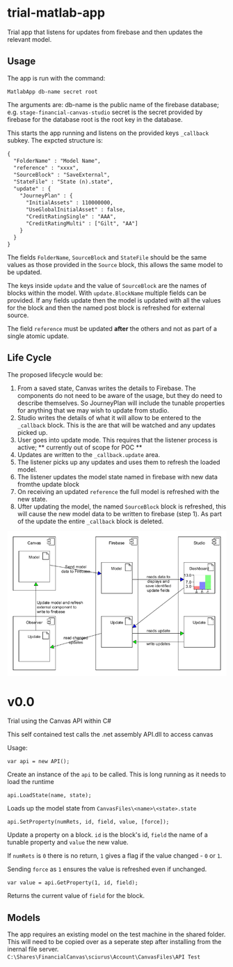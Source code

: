 # trial-matlab-app
Trial app that listens for updates from firebase and then updates the relevant model.

## Usage
The app is run with the command:
```
MatlabApp db-name secret root
```
The arguments are:
db-name is the public name of the firebase database; e.g. `stage-financial-canvas-studio`
secret is the secret provided by firebase for the database
root is the root key in the database.

This starts the app running and listens on the provided keys `_callback` subkey. The expcted structure is:

```
{
  "FolderName" : "Model Name",
  "reference" : "xxxx",
  "SourceBlock" : "SaveExternal",
  "StateFile" : "State (n).state",
  "update" : {
    "JourneyPlan" : {
      "InitialAssets" : 110000000,
      "UseGlobalInitialAsset" : false,
      "CreditRatingSingle" : "AAA",
      "CreditRatingMulti" : ["Gilt", "AA"]
    }
  }
}
```

The fields `FolderName`, `SourceBlock` and `StateFile` should be the same values as those provided in the `Source` block, this allows the same model to be updated.

The keys inside `update` and the value of `SourceBlock` are the names of blocks within the model.
With `update.BlockName` multiple fields can be provided. If any fields update then the model is updated with all the values for the block and then the named post block is refreshed for external source. 

The field `reference` must be updated **after** the others and not as part of a single atomic update.
## Life Cycle
The proposed lifecycle would be:

1. From a saved state, Canvas writes the details to Firebase.
The components do not need to be aware of the usage, but they do need to describe themselves.
So JourneyPlan will include the tunable properties for anything that we may wish to update from studio.
2. Studio writes the details of what it will allow to be entered to the `_callback` block. This is the are that will be watched and any updates picked up.
3. User goes into update mode.  This requires that the listener process is active; ** currently out of scope for POC **
4. Updates are written to the `_callback.update` area.
5. The listener picks up any updates and uses them to refresh the loaded model.
6. The listener updates the model state named in firebase with new data fromthe update block
7. On receiving an updated `reference` the full model is refreshed with the new state.
8. Ufter updating the model, the named `SourceBlock` block is refreshed, this will cause the new model data to be written to firebase (step 1). As part of the update the entire `_callback` block is deleted.

![Update Cycle](https://github.com/sciurusly/trial-matlab-app/blob/master/update%20cycle%20for%20firebase.png "Update Cycle")

# v0.0
Trial using the Canvas API within C#

This self contained test calls the .net assembly API.dll to access canvas

Usage:

```
var api = new API();
```
Create an instance of the `api` to be called.
This is long running as it needs to load the runtime


```
api.LoadState(name, state);
```
Loads up the model state from `CanvasFiles\<name>\<state>.state`


```
api.SetProperty(numRets, id, field, value, [force]);
```
Update a property on a block. `id` is the block's id, `field` the name of a tunable property and `value` the new value.

If `numRets` is `0` there is no return, `1` gives a flag if the value changed - `0` or `1`.

Sending `force` as `1` ensures the value is refreshed even if unchanged.


```
var value = api.GetProperty(1, id, field);
```
Returns the current value of `field` for the block.

## Models
The app requires an existing model on the test machine in the shared folder.
This will need to be copied over as a seperate step after installing from the inernal file server. `C:\Shares\FinancialCanvas\sciurus\Account\CanvasFiles\API Test`
